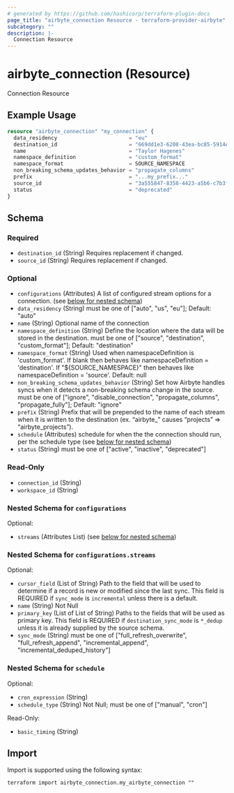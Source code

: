 ```yaml
---
# generated by https://github.com/hashicorp/terraform-plugin-docs
page_title: "airbyte_connection Resource - terraform-provider-airbyte"
subcategory: ""
description: |-
  Connection Resource
---
```


# airbyte_connection (Resource)

Connection Resource

## Example Usage

```terraform
resource "airbyte_connection" "my_connection" {
  data_residency                       = "eu"
  destination_id                       = "669dd1e3-6208-43ea-bc85-5914e0a570f6"
  name                                 = "Taylor Hagenes"
  namespace_definition                 = "custom_format"
  namespace_format                     = SOURCE_NAMESPACE
  non_breaking_schema_updates_behavior = "propagate_columns"
  prefix                               = "...my_prefix..."
  source_id                            = "3a555847-8358-4423-a5b6-c7b3fd2fd307"
  status                               = "deprecated"
}
```

<!-- schema generated by tfplugindocs -->
## Schema

### Required

- `destination_id` (String) Requires replacement if changed.
- `source_id` (String) Requires replacement if changed.

### Optional

- `configurations` (Attributes) A list of configured stream options for a connection. (see [below for nested schema](#nestedatt--configurations))
- `data_residency` (String) must be one of ["auto", "us", "eu"]; Default: "auto"
- `name` (String) Optional name of the connection
- `namespace_definition` (String) Define the location where the data will be stored in the destination. must be one of ["source", "destination", "custom_format"]; Default: "destination"
- `namespace_format` (String) Used when namespaceDefinition is 'custom_format'. If blank then behaves like namespaceDefinition = 'destination'. If "${SOURCE_NAMESPACE}" then behaves like namespaceDefinition = 'source'. Default: null
- `non_breaking_schema_updates_behavior` (String) Set how Airbyte handles syncs when it detects a non-breaking schema change in the source. must be one of ["ignore", "disable_connection", "propagate_columns", "propagate_fully"]; Default: "ignore"
- `prefix` (String) Prefix that will be prepended to the name of each stream when it is written to the destination (ex. “airbyte_” causes “projects” => “airbyte_projects”).
- `schedule` (Attributes) schedule for when the the connection should run, per the schedule type (see [below for nested schema](#nestedatt--schedule))
- `status` (String) must be one of ["active", "inactive", "deprecated"]

### Read-Only

- `connection_id` (String)
- `workspace_id` (String)

<a id="nestedatt--configurations"></a>
### Nested Schema for `configurations`

Optional:

- `streams` (Attributes List) (see [below for nested schema](#nestedatt--configurations--streams))

<a id="nestedatt--configurations--streams"></a>
### Nested Schema for `configurations.streams`

Optional:

- `cursor_field` (List of String) Path to the field that will be used to determine if a record is new or modified since the last sync. This field is REQUIRED if `sync_mode` is `incremental` unless there is a default.
- `name` (String) Not Null
- `primary_key` (List of List of String) Paths to the fields that will be used as primary key. This field is REQUIRED if `destination_sync_mode` is `*_dedup` unless it is already supplied by the source schema.
- `sync_mode` (String) must be one of ["full_refresh_overwrite", "full_refresh_append", "incremental_append", "incremental_deduped_history"]



<a id="nestedatt--schedule"></a>
### Nested Schema for `schedule`

Optional:

- `cron_expression` (String)
- `schedule_type` (String) Not Null; must be one of ["manual", "cron"]

Read-Only:

- `basic_timing` (String)

## Import

Import is supported using the following syntax:

```shell
terraform import airbyte_connection.my_airbyte_connection ""
```

